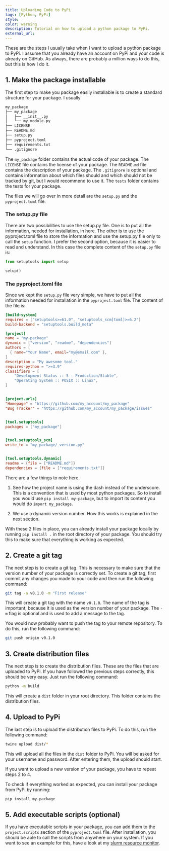 ```yaml
---
title: Uploading Code to PyPi
tags: [Python, PyPi]
style: 
color: warning
description: Tutorial on how to upload a python package to PyPi.
external_url:
---
```


These are the steps I usually take when I want to upload a python package to PyPi. I assume that you already have an
account on PyPi and your code is already on GitHub. As always, there are probably a million ways to do this, but this is
how I do it.

## 1. Make the package installable

The first step to make you package easily installable is to create a standard structure for your package. I usually

```bash
my_package
├── my_package
│   ├── __init__.py
│   └── my_module.py
├── LICENSE
├── README.md
├── setup.py
├── pyproject.toml
├── requirements.txt
└── .gitignore

```

The `my_package` folder contains the actual code of your package. The `LICENSE` file contains the license of your
package. The `README.md` file contains the description of your package. The `.gitignore` is optional and
contains information about which files should and which should not be tracked by git, but I would
recommend to use it. The `tests` folder contains the tests for your package. 

The files we will go over in more detail are the `setup.py` and the `pyproject.toml` file.

### The setup.py file

There are two possibilities to use the setup.py file. One is to put all the information, needed for installation, in
here. The other is to use the pyproject.toml file to store the information and use the setup.py file only to call the
`setup` function. I prefer the second option, because it is easier to read and understand. In this case the complete
content of the `setup.py` file is:

```python
from setuptools import setup

setup()
```

### The pyproject.toml file
Since we kept the `setup.py` file very simple, we have to put all the information needed for installation in the
`pyproject.toml` file. The content of the file is:

```toml
[build-system]
requires = ["setuptools>=61.0", "setuptools_scm[toml]>=6.2"]
build-backend = "setuptools.build_meta"

[project]
name = "my-package"
dynamic = ["version", "readme", "dependencies"]
authors = [
  { name="Your Name", email="my@email.com" },
]
description = "My awesome tool."
requires-python = ">=3.9"
classifiers = [
    "Development Status :: 5 - Production/Stable",
    "Operating System :: POSIX :: Linux",
]


[project.urls]
"Homepage" = "https://github.com/my_account/my_package"
"Bug Tracker" = "https://github.com/my_account/my_package/issues"


[tool.setuptools]
packages = ["my_package"]


[tool.setuptools_scm]
write_to = "my_package/_version.py"


[tool.setuptools.dynamic]
readme = {file = ["README.md"]}
dependencies = {file = ["requirements.txt"]}
```

There are a few things to note here. 

1. See how the project name is using the dash instead of the underscore. This
is a convention that is used by most python packages. So to install you would use `pip install my-package`, but to
import its content you would do `import my_package`. 

2. We use a dynamic version number. How this works is explained in the next section.

With these 2 files in place, you can already install your package locally by running `pip install .` in the root
directory of your package. You should try this to make sure that everything is working as expected.


## 2. Create a git tag

The next step is to create a git tag. This is necessary to make sure that the version number of your package is
correctly set. To create a git tag, first commit any changes you made to your code and then run the following command:

```bash
git tag -a v0.1.0 -m "First release"
```

This will create a git tag with the name `v0.1.0`. The name of the tag is important, because it is used as the version
number of your package. The `-m` flag is optional and is used to add a message to the tag. 

You would now probably want to push the tag to your remote repository. To do this, run the following command:

```bash
git push origin v0.1.0
```

## 3. Create distribution files

The next step is to create the distribution files. These are the files that are uploaded to PyPi. If you have followed
the previous steps correctly, this should be very easy. Just run the following command:

```bash
python -m build
```

This will create a `dist` folder in your root directory. This folder contains the distribution files.

## 4. Upload to PyPi

The last step is to upload the distribution files to PyPi. To do this, run the following command:

```bash
twine upload dist/*
```

This will upload all the files in the `dist` folder to PyPi. You will be asked for your username and password. After
entering them, the upload should start. 

If you want to upload a new version of your package, you have to repeat steps 2 to 4.

To check if everything worked as expected, you can install your package from PyPi by running:

```bash
pip install my-package
```

## 5. Add executable scripts (optional)

If you have executable scripts in your package, you can add them to the `project.scripts` section of the `pyproject.toml`
file. After installation, you should be able to call the scripts from anywhere on your system. If you want to see an
example for this, have a look at my 
[slurm resource monitor](https://github.com/t-schanz/slurm_job_resource_monitor/tree/main).